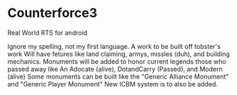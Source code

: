 # Counterforce3
Real World RTS for android

Ignore my spelling, not my first language.
A work to be built off tobster's work
Will have fetures like land claiming, armys, missles (duh), and building mechanics.
Monuments will be added to honor current legends those who passed away like An Adocate (alive), DotandCarry (Passed), and Modern (alive)
Some monuments can be built like the "Generic Alliance Monument" and "Generic Player Monument"
New ICBM system is to also be added.
